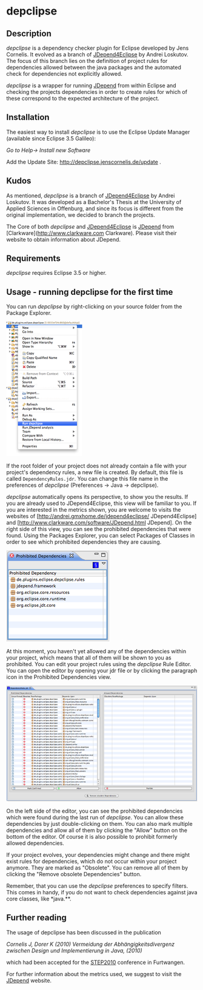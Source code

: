 depclipse
=========

Description
-----------

*depclipse* is a dependency checker plugin for Eclipse developed by Jens Cornelis. It evolved as a branch of [JDepend4Eclipse](http://andrei.gmxhome.de/jdepend4eclipse/) by Andrei Loskutov. The focus of this branch lies on the definition of project rules for dependencies allowed between the java packages and the automated check for dependencies not explicitly allowed.

*depclipse* is a wrapper for running [JDepend](http://www.clarkware.com/software/JDepend.html) from within Eclipse and checking the projects dependencies in order to create rules for which of these correspond to the expected architecture of the project.


Installation
------------

The easiest way to install *depclipse* is to use the Eclipse Update Manager (available since Eclipse 3.5 Galileo):

_Go to Help-> Install new Software_

Add the Update Site: http://depclipse.jenscornelis.de/update .


Kudos
-----

As mentioned, *depclipse* is a branch of [JDepend4Eclipse](http://andrei.gmxhome.de/jdepend4eclipse/) by Andrei Loskutov. It was developed as a Bachelor's Thesis at the University of Applied Sciences in Offenburg, and since its focus is different from the original implementation, we decided to branch the projects. 

The Core of both *depclipse* and [JDepend4Eclipse](http://andrei.gmxhome.de/jdepend4eclipse/) is [JDepend](http://www.clarkware.com/software/JDepend.html) from [Clarkware](http://www.clarkware.com Clarkware). Please visit their website to obtain information about JDepend.

Requirements
------------

*depclipse* requires Eclipse 3.5 or higher.

Usage - running depclipse for the first time
--------------------------------------------

You can run *depclipse* by right-clicking on your source folder from the Package Explorer.

![How to run depclise](https://github.com/Kelloggs/depclipse/blob/master/readme_images/run_depclipse.png)

If the root folder of your project does not already contain a file with your project's dependency rules, a new file is created. By default, this file is called `DependencyRules.jdr`. You can change this file name in the preferences of *depclipse* (Preferences -> Java -> depclipse).

*depclipse* automatically opens its perspective, to show you the results. If you are already used to JDepend4Eclipse, this view will be familiar to you. If you are interested in the metrics shown, you are welcome to visits the websites of [http://andrei.gmxhome.de/jdepend4eclipse/ JDepend4Eclipse]  and [http://www.clarkware.com/software/JDepend.html JDepend]. On the right side of this view, you can see the prohibited dependencies that were found. Using the Packages Explorer, you can select Packages of Classes in order to see which prohibited dependencies they are causing. 

![Check prohibited dependencies](https://github.com/Kelloggs/depclipse/blob/master/readme_images/pro_dep.png)

At this moment, you haven't yet allowed any of the dependencies within your project, which means that all of them will be shown to you as prohibited. You can edit your project rules using the *depclipse* Rule Editor. You can open the editor by opening your jdr file or by clicking the paragraph icon in the Prohibited Dependencies view.

![depclipse dependency editor](https://github.com/Kelloggs/depclipse/blob/master/readme_images/rule_editor.png)

On the left side of the editor, you can see the prohibited dependencies which were found during the last run of *depclipse*. You can allow these dependencies by just double-clicking on them. You can also mark multiple dependencies and allow all of them by clicking the "Allow" button on the bottom of the editor. Of course it is also possible to prohibit formerly allowed dependencies.

If your project evolves, your dependencies might change and there might exist rules for dependencies, which do not occur within your project anymore. They are marked as "Obsolete". You can remove all of them by clicking the "Remove obsolete Dependencies" button.

Remember, that you can use the *depclipse* preferences to specify filters. This comes in handy, if you do not want to check dependencies against java core classes, like *java.**.

Further reading
---------------

The usage of depclipse has been discussed in the publication

_Cornelis J, Dorer K (2010) Vermeidung der Abhängigkeitsdivergenz zwischen Design und Implementierung in Java, (2010)_

which had been accepted for the [STEP2010](http://www.step2010.de/) conference in Furtwangen. 

For further information about the metrics used, we suggest to visit the [JDepend](http://www.clarkware.com/software/JDepend.html) website.  

